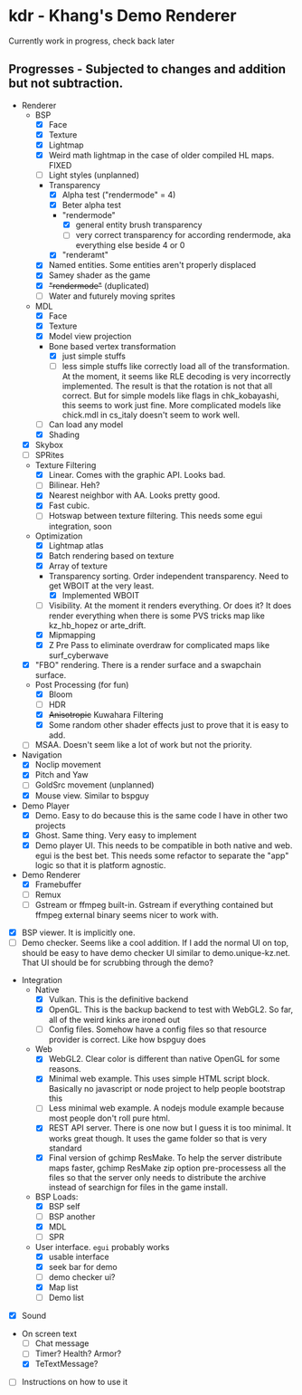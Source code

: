 # kdr - Khang's Demo Renderer

Currently work in progress, check back later

## Progresses - Subjected to changes and addition but not subtraction.

- Renderer
  - BSP
    - [X] Face
    - [X] Texture
    - [X] Lightmap
    - [X] Weird math lightmap in the case of older compiled HL maps. FIXED
    - [ ] Light styles (unplanned)
    - Transparency
      - [X] Alpha test ("rendermode" = 4)
      - [X] Beter alpha test
      - "rendermode"
        - [X] general entity brush transparency
        - [ ] very correct transparency for according rendermode, aka everything else beside 4 or 0
      - [X] "renderamt"
    - [X] Named entities. Some entities aren't properly displaced
    - [X] Samey shader as the game
    - [X] ~~"rendermode"~~ (duplicated)
    - [ ] Water and futurely moving sprites
  - MDL
    - [X] Face
    - [X] Texture
    - [X] Model view projection
    - Bone based vertex transformation
      - [X] just simple stuffs
      - [ ] less simple stuffs like correctly load all of the transformation. At the moment, it seems like RLE decoding is very incorrectly implemented. The result is that the rotation is not that all correct. But for simple models like flags in chk_kobayashi, this seems to work just fine. More complicated models like chick.mdl in cs_italy doesn't seem to work well. 
    - [ ] Can load any model
    - [X] Shading
  - [X] Skybox
  - [ ] SPRites
  - Texture Filtering
    - [X] Linear. Comes with the graphic API. Looks bad.
    - [ ] Bilinear. Heh?
    - [X] Nearest neighbor with AA. Looks pretty good.
    - [X] Fast cubic.
    - [ ] Hotswap between texture filtering. This needs some egui integration, soon
  - Optimization
    - [X] Lightmap atlas
    - [X] Batch rendering based on texture
    - [X] Array of texture
    - Transparency sorting. Order independent transparency. Need to get WBOIT at the very least.
      - [X] Implemented WBOIT
    - [ ] Visibility. At the moment it renders everything. Or does it? It does render everything when there is some PVS tricks map like kz_hb_hopez or arte_drift.
    - [X] Mipmapping
    - [X] Z Pre Pass to eliminate overdraw for complicated maps like surf_cyberwave
  - [X] "FBO" rendering. There is a render surface and a swapchain surface.
  - Post Processing (for fun)
    - [X] Bloom
    - [ ] HDR
    - [X] ~~Anisotropic~~ Kuwahara Filtering
    - [X] Some random other shader effects just to prove that it is easy to add.
  - [ ] MSAA. Doesn't seem like a lot of work but not the priority.
- Navigation
  - [X] Noclip movement
  - [X] Pitch and Yaw
  - [ ] GoldSrc movement (unplanned)
  - [X] Mouse view. Similar to bspguy
- Demo Player
  - [X] Demo. Easy to do because this is the same code I have in other two projects
  - [X] Ghost. Same thing. Very easy to implement
  - [X] Demo player UI. This needs to be compatible in both native and web. egui is the best bet. This needs some refactor to separate the "app" logic so that it is platform agnostic.
- Demo Renderer
  - [X] Framebuffer
  - [ ] Remux
  - [ ] Gstream or ffmpeg built-in. Gstream if everything contained but ffmpeg external binary seems nicer to work with.
- [X] BSP viewer. It is implicitly one.
- [ ] Demo checker. Seems like a cool addition. If I add the normal UI on top, should be easy to have demo checker UI similar to demo.unique-kz.net. That UI should be for scrubbing through the demo?
- Integration
  - Native
    - [X] Vulkan. This is the definitive backend
    - [X] OpenGL. This is the backup backend to test with WebGL2. So far, all of the weird kinks are ironed out
    - [ ] Config files. Somehow have a config files so that resource provider is correct. Like how bspguy does
  - Web
    - [X] WebGL2. Clear color is different than native OpenGL for some reasons.
    - [X] Minimal web example. This uses simple HTML script block. Basically no javascript or node project to help people bootstrap this
    - [ ] Less minimal web example. A nodejs module example because most people don't roll pure html.
    - [X] REST API server. There is one now but I guess it is too minimal. It works great though. It uses the game folder so that is very standard
    - [X] Final version of gchimp ResMake. To help the server distribute maps faster, gchimp ResMake zip option pre-processess all the files
    so that the server only needs to distribute the archive instead of searchign for files in the game install.
  - BSP Loads:
    - [X] BSP self
    - [ ] BSP another
    - [X] MDL
    - [ ] SPR
  - User interface. `egui` probably works
    - [X] usable interface
    - [X] seek bar for demo
    - [ ] demo checker ui?
    - [X] Map list
    - [ ] Demo list
- [X] Sound
- On screen text
  - [ ] Chat message
  - [ ] Timer? Health? Armor?
  - [X] TeTextMessage?
- [ ] Instructions on how to use it